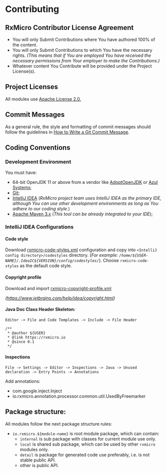 # Contributing

## RxMicro Contributor License Agreement

* You will only Submit Contributions where You have authored 100% of the content.
* You will only Submit Contributions to which You have the necessary rights.
*(This means that if You are employed You have received the necessary permissions from Your employer to make the Contributions.)*
* Whatever content You Contribute will be provided under the Project License(s).

## Project Licenses

All modules use [Apache License 2.0.](https://github.com/rxmicro/rxmicro/blob/master/LICENSE)

## Commit Messages

As a general rule, the style and formatting of commit messages should follow the guidelines in [How to Write a Git Commit Message](COMMIT_MESSAGE_TEMPLATE.md).
    
## Coding Conventions

### Development Environment

You must have:

* 64-bit OpenJDK 11 or above from a vendor like [AdoptOpenJDK](https://adoptopenjdk.net/) or [Azul Systems](https://www.azul.com/downloads/zulu-community/);
* [Git](https://git-scm.com/);
* [IntelliJ IDEA](https://www.jetbrains.com/idea/)
    (*RxMicro project team uses IntelliJ IDEA as the primary IDE, although You can use other development environments as long as You adhere to our coding style.*)
* [Apache Maven 3.x](https://maven.apache.org/) 
    (*This tool can be already integrated to your IDE*);
 
### IntelliJ IDEA Configurations

#### Code style

Download [rxmicro-code-styles.xml](../.coding/rxmicro-code-styles.xml) configuration and copy into `<IntelliJ config directory>/codestyles` directory.
(*For example: `/home/${USER-NAME}/.IdeaIC${VERSION}/config/codestyles/`*).
Choose `rxmicro-code-styles` as the default code style.

#### Copyright profile

Download and import [rxmicro-copyright-profile.xml](../.coding/rxmicro-copyright-profile.xml)

*(https://www.jetbrains.com/help/idea/copyright.html)*

#### Java Doc Class Header Skeleton:

`Editor -> File and Code Templates -> Include -> File Header`

```
/**
 * @author ${USER}
 * @link https://rxmicro.io
 * @since 0.1
 */
```

#### Inspections

`File -> Settings -> Editor -> Inspections -> Java -> Unused declaration -> Entry Points -> Annotations`

Add annotations:

* com.google.inject.Inject
* io.rxmicro.annotation.processor.common.util.UsedByFreemarker


## Package structure:

All modules follow the next package structure rules:

- `io.rxmicro.${module-name}` is root module package, which can contain:
    - `internal` is sub package with classes for current module use only.
    - `local` is shared sub package, which can be used by other `rxmicro` modules only.
    - `detail` is package for generated code use preferably, i.e. is not stable public API.
    - other    is public API.